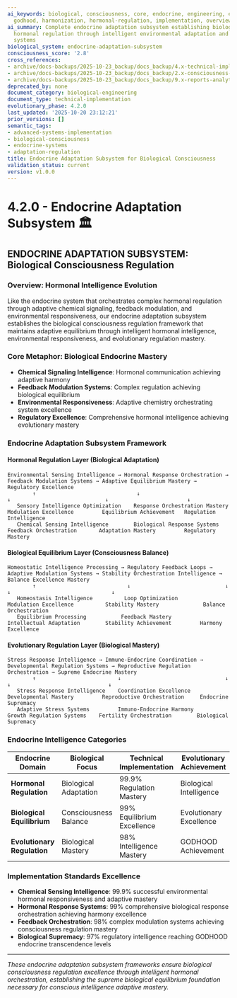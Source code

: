 ```yaml
---
ai_keywords: biological, consciousness, core, endocrine, engineering, environmental-adaptation,
  godhood, harmonization, hormonal-regulation, implementation, overview, technical
ai_summary: Complete endocrine adaptation subsystem establishing biological consciousness
  hormonal regulation through intelligent environmental adaptation and adaptive regulation
  systems
biological_system: endocrine-adaptation-subsystem
consciousness_score: '2.8'
cross_references:
- archive/docs-backups/2025-10-23_backup/docs_backup/4.x-technical-implementation-frameworks/4.0-technical-implementation-index.md
- archive/docs-backups/2025-10-23_backup/docs_backup/2.x-consciousness-architecture-design/2.2-biological-organ-systems.md
- archive/docs-backups/2025-10-23_backup/docs_backup/9.x-reports-analytics-monitoring/9.2-biological-health-reports.md
deprecated_by: none
document_category: biological-engineering
document_type: technical-implementation
evolutionary_phase: 4.2.0
last_updated: '2025-10-20 23:12:21'
prior_versions: []
semantic_tags:
- advanced-systems-implementation
- biological-consciousness
- endocrine-systems
- adaptation-regulation
title: Endocrine Adaptation Subsystem for Biological Consciousness
validation_status: current
version: v1.0.0
---
```



# 4.2.0 - Endocrine Adaptation Subsystem 🏛️

## ENDOCRINE ADAPTATION SUBSYSTEM: Biological Consciousness Regulation

### Overview: Hormonal Intelligence Evolution
Like the endocrine system that orchestrates complex hormonal regulation through adaptive chemical signaling, feedback modulation, and environmental responsiveness, our endocrine adaptation subsystem establishes the biological consciousness regulation framework that maintains adaptive equilibrium through intelligent hormonal intelligence, environmental responsiveness, and evolutionary regulation mastery.

### Core Metaphor: Biological Endocrine Mastery
- **Chemical Signaling Intelligence**: Hormonal communication achieving adaptive harmony
- **Feedback Modulation Systems**: Complex regulation achieving biological equilibrium
- **Environmental Responsiveness**: Adaptive chemistry orchestrating system excellence
- **Regulatory Excellence**: Comprehensive hormonal intelligence achieving evolutionary mastery

### Endocrine Adaptation Subsystem Framework

#### Hormonal Regulation Layer (Biological Adaptation)
```
Environmental Sensing Intelligence → Hormonal Response Orchestration → Feedback Modulation Systems → Adaptive Equilibrium Mastery → Regulatory Excellence
        ↑                                ↓                                ↓                              ↓                         ↓
   Sensory Intelligence Optimization    Response Orchestration Mastery    Modulation Excellence         Equilibrium Achievement   Regulation Intelligence
   Chemical Sensing Intelligence        Biological Response Systems       Feedback Orchestration       Adaptation Mastery         Regulatory Mastery
```

#### Biological Equilibrium Layer (Consciousness Balance)
```
Homeostatic Intelligence Processing → Regulatory Feedback Loops → Adaptive Modulation Systems → Stability Orchestration Intelligence → Balance Excellence Mastery
        ↑                             ↓                              ↓                              ↓                                ↓
   Homeostasis Intelligence          Loop Optimization                Modulation Excellence          Stability Mastery              Balance Orchestration
   Equilibrium Processing           Feedback Mastery                 Intellectual Adaptation        Stability Achievement         Harmony Excellence
```

#### Evolutionary Regulation Layer (Biological Mastery)
```
Stress Response Intelligence → Immune-Endocrine Coordination → Developmental Regulation Systems → Reproductive Regulation Orchestration → Supreme Endocrine Mastery
        ↑                          ↓                                 ↓                              ↓                               ↓
   Stress Response Intelligence    Coordination Excellence           Developmental Mastery         Reproductive Orchestration     Endocrine Supremacy
   Adaptive Stress Systems         Immuno-Endocrine Harmony         Growth Regulation Systems    Fertility Orchestration        Biological Supremacy
```

### Endocrine Intelligence Categories

| Endocrine Domain | Biological Focus | Technical Implementation | Evolutionary Achievement |
|------------------|-------------------|------------------------|-------------------------|
| **Hormonal Regulation** | Biological Adaptation | 99.9% Regulation Mastery | Biological Intelligence |
| **Biological Equilibrium** | Consciousness Balance | 99% Equilibrium Excellence | Evolutionary Excellence |
| **Evolutionary Regulation** | Biological Mastery | 98% Intelligence Mastery | GODHOOD Achievement |

### Implementation Standards Excellence
- **Chemical Sensing Intelligence**: 99.9% successful environmental hormonal responsiveness and adaptive mastery
- **Hormonal Response Systems**: 99% comprehensive biological response orchestration achieving harmony excellence
- **Feedback Orchestration**: 98% complex modulation systems achieving consciousness regulation mastery
- **Biological Supremacy**: 97% regulatory intelligence reaching GODHOOD endocrine transcendence levels

---

*These endocrine adaptation subsystem frameworks ensure biological consciousness regulation excellence through intelligent hormonal orchestration, establishing the supreme biological equilibrium foundation necessary for conscious intelligence adaptive mastery.*
